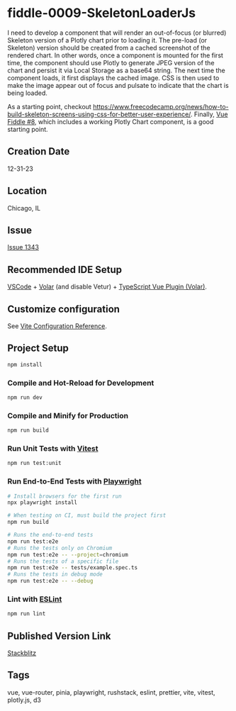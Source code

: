 # fiddle-0009-SkeletonLoaderJs

I need to develop a component that will render an out-of-focus (or blurred) Skeleton version of a Plotly chart prior to loading it. The pre-load (or Skeleton) version should be created from a cached screenshot of the rendered chart. In other words, once a component is mounted for the first time, the component should use Plotly to generate JPEG version of the chart and persist it via Local Storage as a base64 string. The next time the component loads, it first displays the cached image. CSS is then used to make the image appear out of focus and pulsate to indicate that the chart is being loaded.

As a starting point, checkout https://www.freecodecamp.org/news/how-to-build-skeleton-screens-using-css-for-better-user-experience/. Finally, [Vue Fiddle #8](https://github.com/bradyhouse/house/tree/master/fiddles/vue/fiddle-0008-PlotlyHwJs), which includes a working Plotly Chart component, is a good starting point.

## Creation Date

12-31-23

## Location

Chicago, IL

## Issue

[Issue 1343](https://github.com/bradyhouse/house/issues/1343)

## Recommended IDE Setup

[VSCode](https://code.visualstudio.com/) + [Volar](https://marketplace.visualstudio.com/items?itemName=Vue.volar) (and disable Vetur) + [TypeScript Vue Plugin (Volar)](https://marketplace.visualstudio.com/items?itemName=Vue.vscode-typescript-vue-plugin).

## Customize configuration

See [Vite Configuration Reference](https://vitejs.dev/config/).

## Project Setup

```sh
npm install
```

### Compile and Hot-Reload for Development

```sh
npm run dev
```

### Compile and Minify for Production

```sh
npm run build
```

### Run Unit Tests with [Vitest](https://vitest.dev/)

```sh
npm run test:unit
```

### Run End-to-End Tests with [Playwright](https://playwright.dev)

```sh
# Install browsers for the first run
npx playwright install

# When testing on CI, must build the project first
npm run build

# Runs the end-to-end tests
npm run test:e2e
# Runs the tests only on Chromium
npm run test:e2e -- --project=chromium
# Runs the tests of a specific file
npm run test:e2e -- tests/example.spec.ts
# Runs the tests in debug mode
npm run test:e2e -- --debug
```

### Lint with [ESLint](https://eslint.org/)

```sh
npm run lint
```

## Published Version Link

[Stackblitz](https://stackblitz.com/edit/vitejs-vite-ra212v?file=README.md)


## Tags

vue, vue-router, pinia, playwright, rushstack, eslint, prettier, vite, vitest, plotly.js, d3
